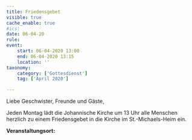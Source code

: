 ```yaml
---
title: Friedensgebet
visible: true
cache_enable: true
#ics: 
date: 06-04-20
rule: 
event:
	start: 06-04-2020 13:00
	end: 06-04-2020 13:15
	location: ''
taxonomy:
	category: ['Gottesdienst']
	tag: ['April 2020']

---
```

Liebe Geschwister, Freunde und Gäste,

Jeden Montag lädt die Johannische Kirche um 13 Uhr alle Menschen herzlich zu einem Friedensgebet in die Kirche im St.-Michaels-Heim ein.



**Veranstaltungsort:** 


